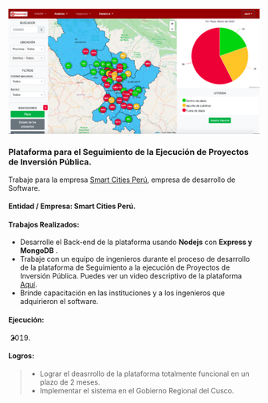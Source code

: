 ![Plataforma de Seguimiento de ejecucion de proyectos](/images/works/work2_spip_opt.png)

### Plataforma para el Seguimiento de la Ejecución de Proyectos de Inversión Pública.

Trabaje para la empresa  <a href="https://smartcitiesperu.com/" target="_blank"> Smart Cities Perú</a>, empresa de desarrollo de Software.

#### Entidad / Empresa: Smart Cities Perú.

#### Trabajos Realizados:
  -  Desarrolle el Back-end de la plataforma usando **Nodejs** con **Express y MongoDB** .
  -  Trabaje con un equipo de ingenieros durante el proceso de desarrollo de la plataforma de Seguimiento a la ejecución de Proyectos de Inversión Pública. Puedes ver un video descriptivo de la plataforma <a href="https://www.youtube.com/watch?v=xdCUPjmV7dY" target="_blank"> Aquí</a>.
  -  Brinde capacitación en las instituciones y a los ingenieros que adquirieron el software.

#### Ejecución:
-  2019.

#### Logros:

> -  Lograr el deasrrollo de la plataforma totalmente funcional en un plazo de 2 meses. 
> -  Implementar el sistema en el Gobierno Regional del Cusco.


